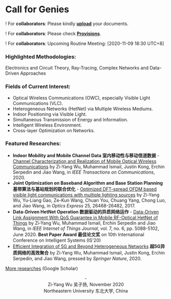 # Call for Genies
! For **collaborators**: Please kindly [**upload**](https://github.com/aladdin-neu/Meeting-Documents) your documents. 

! For **collaborators**: Please check [**Provisions**](https://github.com/aladdin-neu/Meeting-Documents/blob/master/%E6%9A%82%E8%A1%8C%E8%A7%84%E5%AE%9A.md).

! For **collaborators**: Upcoming Routine Meeting: [2020-11-09 18:30 UTC+8]

### Highlighted Methodologies:
Electronics and Circuit Theory, Ray-Tracing, Complex Networks and Data-Driven Approaches

### Fields of Current Interest:
- Optical Wireless Communications (OWC), especially Visible Light Communications (VLC).
- Heterogeneous Networks (HetNet) via Multiple Wireless Mediums.
- Indoor Positioning via Visible Light.
- Simultaneous Transmission of Energy and Information.
- Intelligent Wireless Environment.
- Cross-layer Optimization on Networks.

### Featured Researches:
- **Indoor Mobility and Mobile Channel Data 室内移动性与移动信道数据** - [Channel Characterization and Realization of Mobile Optical Wireless Communications](https://ieeexplore.ieee.org/abstract/document/9140033) by Zi-Yang Wu, Muhammad Ismail, Justin Kong, Erchin Serpedin and Jiao Wang, in _IEEE Transactions on Communications_, 2020.
- **Joint Optimization on Baseband Algorithm and Base Station Planning 基带算法与基站规划的联合优化** - [Optimized DFT-spread OFDM based visible light communications with multiple lighting sources](https://www.osapublishing.org/oe/abstract.cfm?uri=oe-25-22-26468) by Zi-Yang Wu, Yu-Liang Gao, Ze-Kun Wang, Chuan You, Chuang Yang, Chong Luo, and Jiao Wang, in _Optics Express_ 25, 26468-26482, 2017.
- **Data-Driven HetNet Operation 数据驱动的异质网络运作** - [Data-Driven Link Assignment With QoS Guarantee in Mobile RF-Optical HetNet of Things](https://ieeexplore.ieee.org/stamp/stamp.jsp?tp=&arnumber=9007356&isnumber=9115800) by Zi-Yang Wu, Muhammad Ismail, Erchin Serpedin and Jiao Wang, in _IEEE Internet of Things Journal_, vol. 7, no. 6, pp. 5088-5102, June 2020. **Best Paper Award 最佳论文奖** on 10th International Conference on Intelligent Systems (IS'20)
- [Efficient Integration of 5G and Beyond Heterogeneous Networks](https://link.springer.com/book/10.1007%2F978-981-15-6938-8) **超5G异质网络的高效聚合** by Zi-Yang Wu, Muhammad Ismail, Justin Kong, Erchin Serpedin, and Jiao Wang, pressed by _Springer Nature_, 2020.

[More researches](https://scholar.google.com.hk/citations?user=BDEsGscAAAAJ&hl=zh-CN) (Google Scholar)

<center> - </center>

<center>Zi-Yang Wu 吴子扬, November 2020</center>

<center>Northeastern University 东北大学, China</center>
